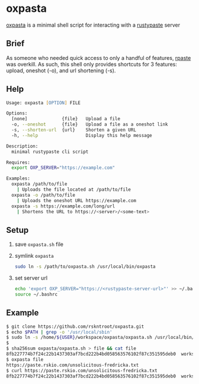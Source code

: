 # oxpasta

[oxpasta](https://github.com/rskntroot/oxpasta) is a minimal shell script for interacting with a [rustypaste](https://github.com/orhun/rustypaste) server

## Brief

As someone who needed quick access to only a handful of features, [rpaste](https://github.com/orhun/rustypaste-cli) was overkill. As such, this shell only provides shortcuts for 3 features: upload, oneshot (-o), and url shortening (-s).

## Help

``` zsh
Usage: oxpasta [OPTION] FILE

Options:
  [none]             {file}   Upload a file
  -o, --oneshot      {file}   Upload a file as a oneshot link
  -s, --shorten-url  {url}    Shorten a given URL
  -h, --help                  Display this help message

Description:
  minimal rustypaste cli script

Requires:
  export OXP_SERVER="https://example.com"

Examples:
  oxpasta /path/to/file
    | Uploads the file located at /path/to/file
  oxpasta -o /path/to/file
    | Uploads the oneshot URL https://example.com
  oxpasta -s https://example.com/long/url
    | Shortens the URL to https://<server>/<some-text>
```

## Setup

1. save `oxpasta.sh` file


1. symlink `oxpasta`
    ``` zsh
    sudo ln -s /path/to/oxpasta.sh /usr/local/bin/oxpasta
    ```

1. set server url
    ``` zsh
    echo 'export OXP_SERVER="https://<rustypaste-server-url>"' >> ~/.bashrc
    source ~/.bashrc
    ```

## Example

``` zsh
$ git clone https://github.com/rskntroot/oxpasta.git
$ echo $PATH | grep -o '/usr/local/sbin'
$ sudo ln -s /home/${USER}/workspace/oxpasta/oxpasta.sh /usr/local/bin/oxpasta
$
$ sha256sum oxpasta/oxpasta.sh > file && cat file
8fb227774b7f24c22b1437303af7bcd222b4bd058563576102f87c351595deb0  workspace/oxpasta/oxpasta.sh
$ oxpasta file
https://paste.rskio.com/unsolicitous-fredricka.txt
$ curl https://paste.rskio.com/unsolicitous-fredricka.txt
8fb227774b7f24c22b1437303af7bcd222b4bd058563576102f87c351595deb0  workspace/oxpasta/oxpasta.sh
```
